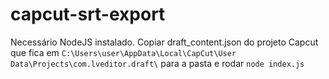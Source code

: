 # capcut-srt-export
Necessário NodeJS instalado.
Copiar draft_content.json do projeto Capcut que fica em `C:\Users\user\AppData\Local\CapCut\User Data\Projects\com.lveditor.draft\` para a pasta e rodar `node index.js`
